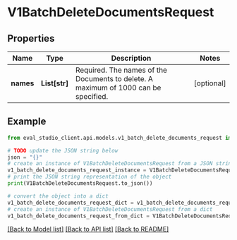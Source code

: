 # V1BatchDeleteDocumentsRequest


## Properties

Name | Type | Description | Notes
------------ | ------------- | ------------- | -------------
**names** | **List[str]** | Required. The names of the Documents to delete. A maximum of 1000 can be specified. | [optional] 

## Example

```python
from eval_studio_client.api.models.v1_batch_delete_documents_request import V1BatchDeleteDocumentsRequest

# TODO update the JSON string below
json = "{}"
# create an instance of V1BatchDeleteDocumentsRequest from a JSON string
v1_batch_delete_documents_request_instance = V1BatchDeleteDocumentsRequest.from_json(json)
# print the JSON string representation of the object
print(V1BatchDeleteDocumentsRequest.to_json())

# convert the object into a dict
v1_batch_delete_documents_request_dict = v1_batch_delete_documents_request_instance.to_dict()
# create an instance of V1BatchDeleteDocumentsRequest from a dict
v1_batch_delete_documents_request_from_dict = V1BatchDeleteDocumentsRequest.from_dict(v1_batch_delete_documents_request_dict)
```
[[Back to Model list]](../README.md#documentation-for-models) [[Back to API list]](../README.md#documentation-for-api-endpoints) [[Back to README]](../README.md)


